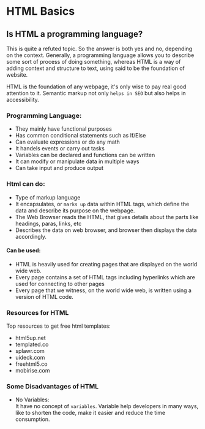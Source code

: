 # HTML Basics

## Is HTML a programming language?

This is quite a refuted topic. So the answer is both yes and no, depending on the context. Generally, a programming language allows you to describe some sort of process of doing something, whereas HTML is a way of adding context and structure to text, using said to be the foundation of website.

HTML is the foundation of any webpage, it's only wise to pay real good attention to it. Semantic markup not only `helps in SEO` but also helps in accessibility.


### Programming Language:

- They mainly have functional purposes
- Has common conditional statements such as If/Else
- Can evaluate expressions or do any math
- It handels events or carry out tasks
- Variables can be declared and functions can be written
- It can modify or manipulate data in  multiple ways
- Can take input and produce output 

### Html can do:

- Type of markup language
- It encapsulates, or `marks up` data within HTML tags, which define the data and describe its purpose on the webpage.
- The Web Browser reads the HTML, that gives details about the parts like headings, paras, links, etc
- Describes the data on web browser, and browser then displays the data accordingly.

#### Can be used:

- HTML is heavily used for creating pages that are displayed on the world wide web.
- Every page contains a set of HTML tags including hyperlinks which are used for connecting to other pages
- Every page that we witness, on the world wide web, is written using a version of HTML code.

### Resources for HTML

Top resources to get free html templates:
- html5up.net
- templated.co
- splawr.com
- uideck.com
- freehtml5.co
- mobirise.com

### Some Disadvantages of HTML 

- No Variables:  
  It have no concept of `variables`. Variable help developers in many ways, like to shorten the code, make it easier and reduce the time consumption.


